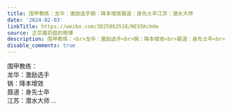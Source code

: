 ```yaml
---
title: 围甲教练：龙华：激励选手锅：降本增效聂道：身先士卒江苏：潜水大师
date: '2024-02-03'
linkTitle: https://weibo.com/3825863518/NES5KchHe
source: 正宗毒奶菇的微博
description: 围甲教练：<br>龙华：激励选手<br>锅：降本增效<br>聂道：身先士卒<br>江苏：潜水大师  ...
disable_comments: true
---
```

围甲教练：<br>龙华：激励选手<br>锅：降本增效<br>聂道：身先士卒<br>江苏：潜水大师  ...